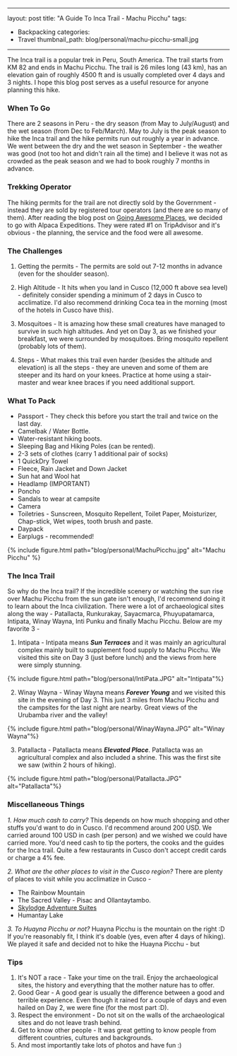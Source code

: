  ---
layout: post
title: "A Guide To Inca Trail - Machu Picchu"
tags:
- Backpacking
categories:
- Travel
thumbnail_path: blog/personal/machu-picchu-small.jpg
---

The Inca trail is a popular trek in Peru, South America. The trail starts from KM 82 and ends in Machu Picchu. The trail is 26 miles long (43 km), has an elevation gain of roughly 4500 ft and is usually completed over 4 days and 3 nights. I hope this blog post serves as a useful resource for anyone planning this hike.

### When To Go

There are 2 seasons in Peru - the dry season (from May to July/August) and the wet season (from Dec to Feb/March). May to July is the peak season to hike the Inca trail and the hike permits run out roughly a year in advance. We went between the dry and the wet season in September - the weather was good (not too hot and didn't rain all the time) and I believe it was not as crowded as the peak season and we had to book roughly 7 months in advance.

### Trekking Operator

The hiking permits for the trail are not directly sold by the Government - instead they are sold by registered tour operators (and there are so many of them). After reading the blog post on [Going Awesome Places](https://goingawesomeplaces.com/ultimate-machu-picchu-inca-trail-planning-guide/), we decided to go with Alpaca Expeditions. They were rated #1 on TripAdvisor and it's obvious - the planning, the service and the food were all awesome.

### The Challenges

1. Getting the permits - The permits are sold out 7-12 months in advance (even for the shoulder season).

2. High Altitude - It hits when you land in Cusco (12,000 ft above sea level) - definitely consider spending a minimum of 2 days in Cusco to acclimatize. I'd also recommend drinking Coca tea in the morning (most of the hotels in Cusco have this).

3. Mosquitoes - It is amazing how these small creatures have managed to survive in such high altitudes. And yet on Day 3, as we finished your breakfast, we were surrounded by mosquitoes. Bring mosquito repellent (probably lots of them).

4. Steps - What makes this trail even harder (besides the altitude and elevation) is all the steps - they are uneven and some of them are steeper and its hard on your knees. Practice at home using a stair-master and wear knee braces if you need additional support.

### What To Pack

* Passport - They check this before you start the trail and twice on the last day.
* Camelbak / Water Bottle.
* Water-resistant hiking boots.
* Sleeping Bag and Hiking Poles (can be rented).
* 2-3 sets of clothes (carry 1 additional pair of socks)
* 1 QuickDry Towel
* Fleece, Rain Jacket and Down Jacket
* Sun hat and Wool hat
* Headlamp (IMPORTANT)
* Poncho
* Sandals to wear at campsite
* Camera
* Toiletries - Sunscreen, Mosquito Repellent, Toilet Paper, Moisturizer, Chap-stick, Wet wipes, tooth brush and paste. 
* Daypack
* Earplugs - recommended!

{% include figure.html path="blog/personal/MachuPicchu.jpg" alt="Machu Picchu" %}

### The Inca Trail

So why do the Inca trail? If the incredible scenery or watching the sun rise over Machu Picchu from the sun gate isn't enough, I'd recommend doing it to learn about the Inca civilization. There were a lot of archaeological sites along the way - Patallacta, Runkurakay, Sayacmarca, Phuyupatamarca, Intipata, Winay Wayna, Inti Punku and finally Machu Picchu. Below are my favorite 3 - 

1. Intipata - Intipata means ***Sun Terraces*** and it was mainly an agricultural complex mainly built to supplement food supply to Machu Picchu. We visited this site on Day 3 (just before lunch) and the views from here were simply stunning.

{% include figure.html path="blog/personal/IntiPata.JPG" alt="Intipata"%}

2. Winay Wayna - Winay Wayna means ***Forever Young*** and we visited this site in the evening of Day 3. This just 3 miles from Machu Picchu and the campsites for the last night are nearby. Great views of the Urubamba river and the valley!

{% include figure.html path="blog/personal/WinayWayna.JPG" alt="Winay Wayna"%}

3. Patallacta - Patallacta means ***Elevated Place***. Patallacta was an agricultural complex and also included a shrine. This was the first site we saw (within 2 hours of hiking).

{% include figure.html path="blog/personal/Patallacta.JPG" alt="Patallacta"%}

### Miscellaneous Things

*1. How much cash to carry?*
This depends on how much shopping and other stuffs you'd want to do in Cusco. I'd recommend around 200 USD. We carried around 100 USD in cash (per person) and we wished we could have carried more. You'd need cash to tip the porters, the cooks and the guides for the Inca trail. Quite a few restaurants in Cusco don't accept credit cards or charge a 4% fee.

*2. What are the other places to visit in the Cusco region?*
There are plenty of places to visit while you acclimatize in Cusco - 
- The Rainbow Mountain
- The Sacred Valley - Pisac and Ollantaytambo.
- [Skylodge Adventure Suites](https://naturavive.com/web/skylodge-adventure-suites/)
- Humantay Lake

*3. To Huayna Picchu or not?*
<Insert Image>
Huayna Picchu is the mountain on the right :D If you're reasonably fit, I think it's doable (yes, even after 4 days of hiking). We played it safe and decided not to hike the Huayna Picchu - but 

### Tips

1. It's NOT a race - Take your time on the trail. Enjoy the archaeological sites, the history and everything that the mother nature has to offer.
2. Good Gear - A good gear is usually the difference between a good and terrible experience. Even though it rained for a couple of days and even hailed on Day 2, we were fine (for the most part :D).
3. Respect the environment - Do not sit on the walls of the archaeological sites and do not leave trash behind.
4. Get to know other people - It was great getting to know people from different countries, cultures and backgrounds.
5. And most importantly take lots of photos and have fun :)